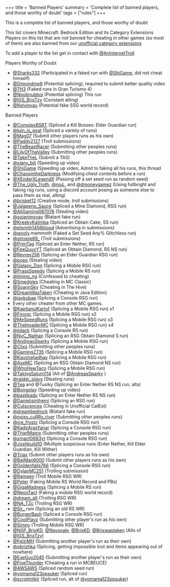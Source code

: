 +++
title = 'Banned Players'
summary = 'Complete list of banned players, and those worthy of doubt'
tags = ["rules"]
+++

This is a complete list of banned players, and those worthy of doubt

This list covers Minecraft: Bedrock Edition and its Category Extensions
Players on this list that are not banned for cheating in other games (so
most of them) are also banned from our [unofficial category
extensions](https://www.speedrun.com/mcbeuce)

To add a player to the list get in contact with
[@AnInternetTroll](https://www.speedrun.com/users/AnInternetTroll)

Players Worthy of Doubt

- [@Sharks332](https://www.speedrun.com/users/Sharks332) (Participated in a faked run with [@ShiGame](https://www.speedrun.com/users/ShiGame), did not cheat himself)
- [@Dimondme8](https://www.speedrun.com/users/Dimondme8) (Potential splicing), required to submit better quality video
- [@7H3](https://www.speedrun.com/users/7H3) (Faked runs in Gran Turismo 4)
- [@Noobnubboi](https://www.speedrun.com/users/Noobnubboi) (Potential splicing) This run
- [@IGS_BrixTzy](https://www.speedrun.com/users/IGS_BrixTzy) (Constant alting)
- [@Kelvinyau](https://www.speedrun.com/users/Kelvinyau) (Potential fake SSG world record)

Banned Players

- [@ComplexBSRT](https://www.speedrun.com/users/ComplexBSRT) (Spliced a Kill Bosses: Elder Guardian run)
- [@luin_is_goat](https://www.speedrun.com/users/luin_is_goat) (Spliced a variety of runs)
- [@Mag07](https://www.speedrun.com/users/Mag07) (Submit other players runs as his own)
- [@Paddy2127](https://www.speedrun.com/users/Paddy2127) (Troll submissions)
- [@TheBeastRacer](https://www.speedrun.com/users/TheBeastRacer) (Submitting other peoples runs)
- [@LilyOfTheValley](https://www.speedrun.com/users/LilyOfTheValley) (Submitting other peoples runs)
- [@TakeTheL](https://www.speedrun.com/users/TakeTheL) (Submit a TAS)
- [@xiany_bili](https://www.speedrun.com/users/xiany_bili) (Speeding up video)
- [@ShiGame](https://www.speedrun.com/users/ShiGame) (Speeding up video, Admit to faking all his runs, this thread
- [@ChaosintheDarkness](https://www.speedrun.com/users/ChaosintheDarkness) (Modifying chest contents before a run)
- [@XEnderXLegendX](https://www.speedrun.com/users/XEnderXLegendX) (Passing off a set seed run as random seed)
- [@The_Ugly_Truth](https://www.speedrun.com/users/The_Ugly_Truth), [@niuL](https://www.speedrun.com/users/niuL), and [@dmoneygamez](https://www.speedrun.com/users/dmoneygamez) (Using fullbright and faking rsg runs, using a discord account posing as someone else to pass them as real, alting)
- [@brisket12](https://www.speedrun.com/users/brisket12) (Creative mode, troll submissions)
- [@Jalapeno_Sauce](https://www.speedrun.com/users/Jalapeno_Sauce) (Spliced a Mine Diamond, RSG run)
- [@AliGaming087076](https://www.speedrun.com/users/AliGaming087076) (Stealing video)
- [@sojanimsyay](https://www.speedrun.com/users/sojanimsyay) (Blatant fake run)
- [@KreekyKalimba](https://www.speedrun.com/users/KreekyKalimba) (Spliced an Obtain Cake, SS run)
- [@elsmith1456blood](https://www.speedrun.com/users/elsmith1456blood) (Advertising in submissions)
- [@wooly](https://www.speedrun.com/users/wooly).mammoth (Faked a Set Seed Any% Glitchless run)
- [@stimpie69_](https://www.speedrun.com/users/stimpie69_) (Troll submissions)
- [@PrimTag](https://www.speedrun.com/users/PrimTag) (Spliced an Enter Nether, RS run)
- [@FeeQuuxYT](https://www.speedrun.com/users/FeeQuuxYT) (Spliced an Obtain Diamond, RS NS run)
- [@Reyrey256](https://www.speedrun.com/users/Reyrey256) (Splicing an Elder Guardian RSG run)
- [@popo](https://www.speedrun.com/users/popo) (Stealing video)
- [@Galaxy_Zion](https://www.speedrun.com/users/Galaxy_Zion) (Splicing a Mobile RSG run)
- [@PrassSpeedy](https://www.speedrun.com/users/PrassSpeedy) (Splicing a Mobile RS run)
- [@liming_ng](https://www.speedrun.com/users/liming_ng) (Confessed to cheating)
- [@Smedgies](https://www.speedrun.com/users/Smedgies) (Cheating in MC Classic)
- [@SoarinSky](https://www.speedrun.com/users/SoarinSky) (Cheating in The Hive)
- [@DreamWasTaken](https://www.speedrun.com/users/DreamWasTaken) (Cheating in Java Edition)
- [@jaykobae](https://www.speedrun.com/users/jaykobae) (Splicing a Console RSG run)
- Every other cheater from other MC games.
- [@KapitanulKartof](https://www.speedrun.com/users/KapitanulKartof) (Splicing a Mobile RSG run) x1
- [@Fironic](https://www.speedrun.com/users/Fironic) (Splicing a Mobile RSG run) x2
- [@MeSpeedRuns](https://www.speedrun.com/users/MeSpeedRuns) (Splicing a Mobile RSG run) x3
- [@TheInvaderMC](https://www.speedrun.com/users/TheInvaderMC) (Splicing a Mobile RSG run) x4
- [@jidack](https://www.speedrun.com/users/jidack) (Splicing a Console RS run)
- [@NvC_Nathan](https://www.speedrun.com/users/NvC_Nathan) (Splicing an RSG Obtain Diamond S run)
- [@AndreasSparky](https://www.speedrun.com/users/AndreasSparky) (Splicing a Mobile RSG run)
- [@Clixs](https://www.speedrun.com/users/Clixs) (Submitting other peoples runs)
- [@GamingZ735](https://www.speedrun.com/users/GamingZ735) (Splicing a Mobile RSG run)
- [@Kaushaljadhav](https://www.speedrun.com/users/Kaushaljadhav) (Splicing a Mobile RSG run)
- [@AxeMC](https://www.speedrun.com/users/AxeMC) (Splicing an RSG Obtain Diamond NS run)
- [@WhoHewTaco](https://www.speedrun.com/users/WhoHewTaco) (Splicing a Mobile RSG run)
- [@TakingSaturn114](https://www.speedrun.com/users/TakingSaturn114) (Alt of [@AndreasSparky](https://www.speedrun.com/users/AndreasSparky) )
- [@raider_plays](https://www.speedrun.com/users/raider_plays) (Stealing runs)
- [@Tea](https://www.speedrun.com/users/Tea) and @Tusiky (Splicing an Enter Nether RS NS run, alts)
- [@Bongolay](https://www.speedrun.com/users/Bongolay) (Speeding up video)
- [@bastikadu](https://www.speedrun.com/users/bastikadu) (Splicing an Enter Nether RS NS run)
- [@Danielisinthemi](https://www.speedrun.com/users/Danielisinthemi) (Splicing an RSG run)
- [@Cutscences](https://www.speedrun.com/users/Cutscences) (Cheating in Unofficial CatExt)
- [@dreambedrock](https://www.speedrun.com/users/dreambedrock) (Blatant fake run)
- [@noisy_cuRRy_river](https://www.speedrun.com/users/noisy_cuRRy_river) (Submitting other peoples runs)
- [@ice_frostz](https://www.speedrun.com/users/ice_frostz) (Splicing a Console RSG run)
- [@KadirArasYanar](https://www.speedrun.com/users/KadirArasYanar) (Splicing a Console RSG run)
- [@ThiefMatrix](https://www.speedrun.com/users/ThiefMatrix) (Submitting other peoples runs)
- [@xman10683yt](https://www.speedrun.com/users/xman10683yt) (Splicing a Console RSG run)
- [@Joshbuild10](https://www.speedrun.com/users/Joshbuild10) (Multiple suspicious runs (Enter Nether, Kill Elder Guardian, Kill Wither)
- [@Triax](https://www.speedrun.com/users/Triax) (Submit other players runs as his own)
- [@BatMan6000](https://www.speedrun.com/users/BatMan6000) (Submit other players runs as his own)
- [@Goldenfalls766](https://www.speedrun.com/users/Goldenfalls766) (Splicing a Console RSG run)
- [@DylanMC251](https://www.speedrun.com/users/DylanMC251) (Trolling submission)
- [@Rameen](https://www.speedrun.com/users/Rameen) (Troll Mobile RSG WR)
- [@Peter](https://www.speedrun.com/users/Peter) (Faking Mobile RS World Record and PBs)
- [@GigaMadness](https://www.speedrun.com/users/GigaMadness) (Splicing a Mobile RS run)
- [@NeonTact](https://www.speedrun.com/users/NeonTact) (Faking a mobile RSG world record)
- [@dream_alt](https://www.speedrun.com/users/dream_alt) (Trolling RSG WR)
- [@NA_TZc](https://www.speedrun.com/users/NA_TZc) (Trolling RSG WR)
- [@Sir_](https://www.speedrun.com/users/Sir_).rsm (Splicing an old RS WR)
- [@BurgerBash](https://www.speedrun.com/users/BurgerBash) (Spliced a Console RSG run)
- [@CoolPlayz](https://www.speedrun.com/users/CoolPlayz) (Submitting other player's run as his own)
- [@Simpy](https://www.speedrun.com/users/Simpy) (Trolling Mobile RSG WR)
- [@NSP_BrixKD](https://www.speedrun.com/users/NSP_BrixKD), [@Naysnale](https://www.speedrun.com/users/Naysnale), [@BrixKD](https://www.speedrun.com/users/BrixKD), [@Brixwastaken](https://www.speedrun.com/users/Brixwastaken) (Alts of [@IGS_BrixTzy](https://www.speedrun.com/users/IGS_BrixTzy))
- [@FelziMH](https://www.speedrun.com/users/FelziMH) (Submitting another player's run as their own)
- [@obrizhka](https://www.speedrun.com/users/obrizhka) (Splicing, getting impossible loot and items appearing out of nowhere)
- [@ExeGuy2045](https://www.speedrun.com/users/ExeGuy2045) (Submitting another player's run as their own)
- [@FiveThunder](https://www.speedrun.com/users/FiveThunder) (Cheating a run in MCBEUCE)
- [@AWSAWS](https://www.speedrun.com/users/AWSAWS) (Spliced random seed run)
- [@yomama123ppsuker](https://www.speedrun.com/users/yomama123ppsuker) (Spliced run)
- [@scrotmtiklr](https://www.speedrun.com/users/scrotmtiklr) (Spliced run, alt of [@yomama123ppsuker](https://www.speedrun.com/users/yomama123ppsuker))


